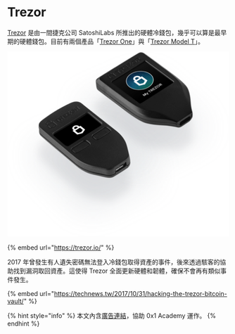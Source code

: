 # Trezor

[Trezor](https://trezor.io/?offer_id=12&aff_id=2378) 是由一間捷克公司 SatoshiLabs 所推出的硬體冷錢包，幾乎可以算是最早期的硬體錢包。目前有兩個產品「[Trezor One](https://shop.trezor.io/product/trezor-one-white?offer_id=14&aff_id=2378)」與「[Trezor Model T](https://shop.trezor.io/product/trezor-model-t?offer_id=15&aff_id=2378)」。

![&#x7531;&#x5DE6;&#x81F3;&#x53F3;-&#x300C;Trezor One&#x300D;&#x8207;&#x300C;Trezor Model T&#x300D;](../.gitbook/assets/image%20%282%29.png)

{% embed url="https://trezor.io/" %}

2017 年曾發生有人遺失密碼無法登入冷錢包取得資產的事件，後來透過駭客的協助找到漏洞取回資產。這使得 Trezor 全面更新硬體和韌體，確保不會再有類似事件發生。

{% embed url="https://technews.tw/2017/10/31/hacking-the-trezor-bitcoin-vault/" %}

{% hint style="info" %}
本文內含[廣告連結](https://shop.trezor.io/?offer_id=10&aff_id=2378)，協助 0x1 Academy 運作。
{% endhint %}

